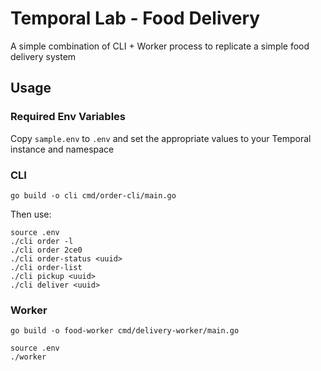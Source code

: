 # Temporal Lab - Food Delivery

A simple combination of CLI + Worker process to replicate a simple food delivery system

## Usage

### Required Env Variables
Copy `sample.env` to `.env` and set the appropriate values to your Temporal instance and namespace

### CLI
```shell
go build -o cli cmd/order-cli/main.go
```
Then use:

```shell
source .env
./cli order -l
./cli order 2ce0
./cli order-status <uuid>
./cli order-list
./cli pickup <uuid>
./cli deliver <uuid>
```

### Worker
```shell
go build -o food-worker cmd/delivery-worker/main.go
```

```shell
source .env
./worker
```
